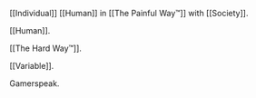 [[Individual]] [[Human]] in [[The Painful Way™]] with [[Society]].

[[Human]].

[[The Hard Way™]].

[[Variable]].

Gamerspeak.

